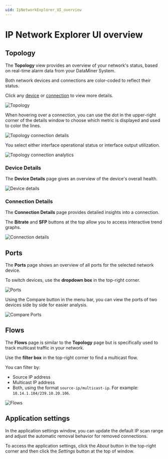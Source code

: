 ```yaml
---
uid: IpNetworkExplorer_UI_overview
---
```


# IP Network Explorer UI overview

## Topology

The **Topology** view provides an overview of your network's status, based on real-time alarm data from your DataMiner System.

Both network devices and connections are color-coded to reflect their status.

Click any [device](#device-details) or [connection](#connection-details) to view more details.

![Topology](~/solutions/images/NS_manual_topology.png)

When hovering over a connection, you can use the dot in the upper-right corner of the details window to choose which metric is displayed and used to color the lines.

![Topology connection details](~/solutions/images/NS_manual_topology_hover.png)

You select either interface operational status or interface output utilization.

![Topology connection analytics](~/solutions/images/NS_manual_topology_analytics.png)

### Device Details

The **Device Details** page gives an overview of the device's overall health.

![Device details](~/solutions/images/NS_manual_device-details.png)

### Connection Details

The **Connection Details** page provides detailed insights into a connection.

The **Bitrate** and **SFP** buttons at the top allow you to access interactive trend graphs.

![Connection details](~/solutions/images/NS_manual_connection-details.png)

## Ports

The **Ports** page shows an overview of all ports for the selected network device.

To switch devices, use the **dropdown box** in the top-right corner.

![Ports](~/solutions/images/NS_manual_ports.png)

Using the Compare button in the menu bar, you can view the ports of two devices side by side for easier analysis.

![Compare Ports](~/solutions/images/NS_manual_ports_compare.png)

## Flows

The **Flows** page is similar to the **Topology** page but is specifically used to track multicast traffic in your network.

Use the **filter box** in the top-right corner to find a multicast flow.

You can filter by:

- Source IP address
- Multicast IP address
- Both, using the format `source-ip/multicast-ip`. For example: `10.14.1.104/239.10.20.106`.

![Flows](~/solutions/images/NS_manual_flows.png)

## Application settings

In the application settings window, you can update the default IP scan range and adjust the automatic removal behavior for removed connections.

To access the application settings, click the *About* button in the top-right corner and then click the *Settings* button at the top of window.
